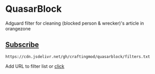 # QuasarBlock
Adguard filter for cleaning (blocked person &amp; wrecker)'s article in orangezone

## [Subscribe](https://subscribe.adblockplus.org/?location=https://cdn.jsdelivr.net/gh/craftingmod/quasarblock/filters.txt&title=QuasarBlock)

```
https://cdn.jsdelivr.net/gh/craftingmod/quasarblock/filters.txt
```

Add URL to filter list or [click](https://subscribe.adblockplus.org/?location=https://cdn.jsdelivr.net/gh/craftingmod/quasarblock/filters.txt&title=QuasarBlock)
